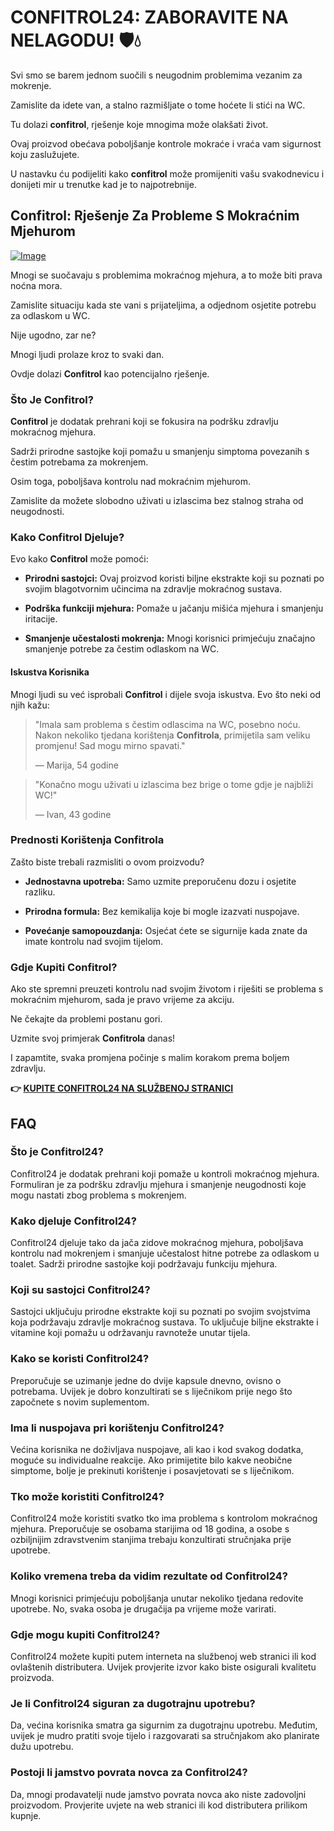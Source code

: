 # CONFITROL24: ZABORAVITE NA NELAGODU! 🛡️💧

Svi smo se barem jednom suočili s neugodnim problemima vezanim za mokrenje. 

Zamislite da idete van, a stalno razmišljate o tome hoćete li stići na WC. 

Tu dolazi **confitrol**, rješenje koje mnogima može olakšati život. 

Ovaj proizvod obećava poboljšanje kontrole mokraće i vraća vam sigurnost koju zaslužujete. 

U nastavku ću podijeliti kako **confitrol** može promijeniti vašu svakodnevicu i donijeti mir u trenutke kad je to najpotrebnije.

## Confitrol: Rješenje Za Probleme S Mokraćnim Mjehurom

[![Image](https://www2.sellhealth.com/233/confitrol24-1-1.jpg)](https://gchaffi.com/VcFvyohd)

Mnogi se suočavaju s problemima mokraćnog mjehura, a to može biti prava noćna mora. 

Zamislite situaciju kada ste vani s prijateljima, a odjednom osjetite potrebu za odlaskom u WC. 

Nije ugodno, zar ne? 

Mnogi ljudi prolaze kroz to svaki dan.

Ovdje dolazi **Confitrol** kao potencijalno rješenje.

### Što Je Confitrol?

**Confitrol** je dodatak prehrani koji se fokusira na podršku zdravlju mokraćnog mjehura. 

Sadrži prirodne sastojke koji pomažu u smanjenju simptoma povezanih s čestim potrebama za mokrenjem. 

Osim toga, poboljšava kontrolu nad mokraćnim mjehurom.

Zamislite da možete slobodno uživati u izlascima bez stalnog straha od neugodnosti.

### Kako Confitrol Djeluje?

Evo kako **Confitrol** može pomoći:

- **Prirodni sastojci:** Ovaj proizvod koristi biljne ekstrakte koji su poznati po svojim blagotvornim učincima na zdravlje mokraćnog sustava.
  
- **Podrška funkciji mjehura:** Pomaže u jačanju mišića mjehura i smanjenju iritacije.
  
- **Smanjenje učestalosti mokrenja:** Mnogi korisnici primjećuju značajno smanjenje potrebe za čestim odlaskom na WC.

#### Iskustva Korisnika

Mnogi ljudi su već isprobali **Confitrol** i dijele svoja iskustva. Evo što neki od njih kažu:

> "Imala sam problema s čestim odlascima na WC, posebno noću. Nakon nekoliko tjedana korištenja **Confitrola**, primijetila sam veliku promjenu! Sad mogu mirno spavati." 
> 
> — Marija, 54 godine

> "Konačno mogu uživati u izlascima bez brige o tome gdje je najbliži WC!" 
> 
> — Ivan, 43 godine

### Prednosti Korištenja Confitrola

Zašto biste trebali razmisliti o ovom proizvodu?

- **Jednostavna upotreba:** Samo uzmite preporučenu dozu i osjetite razliku.
  
- **Prirodna formula:** Bez kemikalija koje bi mogle izazvati nuspojave.
  
- **Povećanje samopouzdanja:** Osjećat ćete se sigurnije kada znate da imate kontrolu nad svojim tijelom.

### Gdje Kupiti Confitrol?

Ako ste spremni preuzeti kontrolu nad svojim životom i riješiti se problema s mokraćnim mjehurom, sada je pravo vrijeme za akciju. 

Ne čekajte da problemi postanu gori.

Uzmite svoj primjerak **Confitrola** danas!

I zapamtite, svaka promjena počinje s malim korakom prema boljem zdravlju.



**👉 [KUPITE CONFITROL24 NA SLUŽBENOJ STRANICI](https://gchaffi.com/VcFvyohd)**

## FAQ

### Što je Confitrol24?
Confitrol24 je dodatak prehrani koji pomaže u kontroli mokraćnog mjehura. Formuliran je za podršku zdravlju mjehura i smanjenje neugodnosti koje mogu nastati zbog problema s mokrenjem.

### Kako djeluje Confitrol24?
Confitrol24 djeluje tako da jača zidove mokraćnog mjehura, poboljšava kontrolu nad mokrenjem i smanjuje učestalost hitne potrebe za odlaskom u toalet. Sadrži prirodne sastojke koji podržavaju funkciju mjehura.

### Koji su sastojci Confitrol24?
Sastojci uključuju prirodne ekstrakte koji su poznati po svojim svojstvima koja podržavaju zdravlje mokraćnog sustava. To uključuje biljne ekstrakte i vitamine koji pomažu u održavanju ravnoteže unutar tijela.

### Kako se koristi Confitrol24?
Preporučuje se uzimanje jedne do dvije kapsule dnevno, ovisno o potrebama. Uvijek je dobro konzultirati se s liječnikom prije nego što započnete s novim suplementom.

### Ima li nuspojava pri korištenju Confitrol24?
Većina korisnika ne doživljava nuspojave, ali kao i kod svakog dodatka, moguće su individualne reakcije. Ako primijetite bilo kakve neobične simptome, bolje je prekinuti korištenje i posavjetovati se s liječnikom.

### Tko može koristiti Confitrol24?
Confitrol24 može koristiti svatko tko ima problema s kontrolom mokraćnog mjehura. Preporučuje se osobama starijima od 18 godina, a osobe s ozbiljnijim zdravstvenim stanjima trebaju konzultirati stručnjaka prije upotrebe.

### Koliko vremena treba da vidim rezultate od Confitrol24?
Mnogi korisnici primjećuju poboljšanja unutar nekoliko tjedana redovite upotrebe. No, svaka osoba je drugačija pa vrijeme može varirati.

### Gdje mogu kupiti Confitrol24?
Confitrol24 možete kupiti putem interneta na službenoj web stranici ili kod ovlaštenih distributera. Uvijek provjerite izvor kako biste osigurali kvalitetu proizvoda.

### Je li Confitrol24 siguran za dugotrajnu upotrebu?
Da, većina korisnika smatra ga sigurnim za dugotrajnu upotrebu. Međutim, uvijek je mudro pratiti svoje tijelo i razgovarati sa stručnjakom ako planirate dužu upotrebu.

### Postoji li jamstvo povrata novca za Confitrol24?
Da, mnogi prodavatelji nude jamstvo povrata novca ako niste zadovoljni proizvodom. Provjerite uvjete na web stranici ili kod distributera prilikom kupnje.